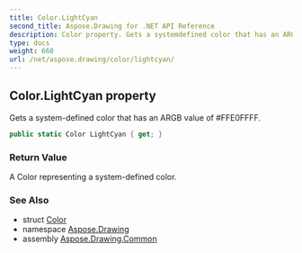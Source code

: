 ```yaml
---
title: Color.LightCyan
second_title: Aspose.Drawing for .NET API Reference
description: Color property. Gets a systemdefined color that has an ARGB value of FFE0FFFF
type: docs
weight: 660
url: /net/aspose.drawing/color/lightcyan/
---
```

## Color.LightCyan property

Gets a system-defined color that has an ARGB value of #FFE0FFFF.

```csharp
public static Color LightCyan { get; }
```

### Return Value

A Color representing a system-defined color.

### See Also

* struct [Color](../)
* namespace [Aspose.Drawing](../../color/)
* assembly [Aspose.Drawing.Common](../../../)


